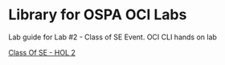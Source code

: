 # Library for OSPA OCI Labs

Lab guide for Lab #2 - Class of SE Event.  OCI CLI hands on lab

[Class Of SE - HOL 2](./Class-Of-Lab02-OCI-CLI.md)
